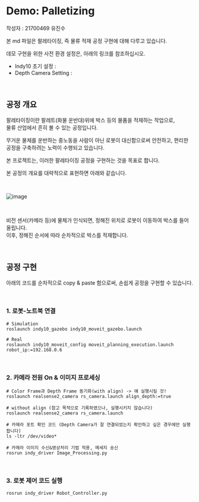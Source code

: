 # Demo: Palletizing

작성자 : 21700469 유진수

본 md 파일은 팔레타이징, 즉 물류 적재 공정 구현에 대해 다루고 있습니다.

데모 구현을 위한 사전 환경 설정은, 아래의 링크를 참조하십시오.

- Indy10 초기 설정 : 
- Depth Camera Setting : 


<br>

## 공정 개요

팔레타이징이란 팔레트(화물 운반대)위에 박스 등의 물품을 적재하는 작업으로, <br>
물류 산업에서 흔히 볼 수 있는 공정입니다.

무거운 물체를 운반하는 중노동을 사람이 아닌 로봇이 대신함으로써 안전하고, 편리한 공정을 구축하려는 노력이 수행되고 있습니다.

본 프로젝트는, 이러한 팔레타이징 공정을 구현하는 것을 목표로 합니다.

본 공정의 개요를 대략적으로 표현하면 아래와 같습니다. <br>

<br>

![image](https://user-images.githubusercontent.com/84503980/206381741-e6b0427a-5d67-4188-86d7-122b72dffb0a.png)

<br>

비전 센서(카메라 등)에 물체가 인식되면, 정해진 위치로 로봇이 이동하여 박스를 들어올립니다. <br>
이후, 정해진 순서에 따라 순차적으로 박스를 적재합니다.

<br>

## 공정 구현

아래의 코드를 순차적으로 copy & paste 함으로써, 손쉽게 공정을 구현할 수 있습니다.

<br>

### 1. 로봇-노트북 연결
```
# Simulation
roslaunch indy10_gazebo indy10_moveit_gazebo.launch

# Real
roslaunch indy10_moveit_config moveit_planning_execution.launch robot_ip:=192.168.0.6
```

<br>

### 2. 카메라 전원 On & 이미지 프로세싱

```
# Color Frame과 Depth Frame 동기화(with align) -> 얘 실행시킬 것!
roslaunch realsense2_camera rs_camera.launch align_depth:=true

# without align (참고 목적으로 기록하였으나, 실행시키지 않습니다)
roslaunch realsense2_camera rs_camera.launch

# 카메라 포트 확인 코드 (Depth Camera가 잘 연결되었는지 확인하고 싶은 경우에만 실행합니다)
ls -ltr /dev/video*

# 카메라 이미지 수신&영상처리 기법 적용, 메세지 송신
rosrun indy_driver Image_Processing.py
```

<br>

### 3. 로봇 제어 코드 실행
```
rosrun indy_driver Robot_Controller.py
```

